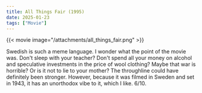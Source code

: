 ```yaml
---
title: All Things Fair (1995)
date: 2025-01-23
tags: ["Movie"]
---
```


{{< movie image="/attachments/all_things_fair.png" >}}

Swedish is such a meme language. I wonder what the point of the movie was. Don't sleep with your teacher? Don't spend all your money on alcohol and speculative investments in the price of wool clothing? Maybe that war is horrible? Or is it not to lie to your mother? The throughline could have definitely been stronger. However, because it was filmed in Sweden and set in 1943, it has an unorthodox vibe to it, which I like. 6/10.

